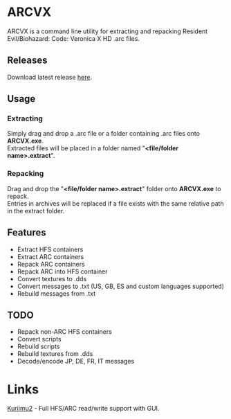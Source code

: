﻿# ARCVX

ARCVX is a command line utility for extracting and repacking Resident Evil/Biohazard: Code: Veronica X HD .arc files.

## Releases

Download latest release [here](https://github.com/kapdap/re-cvx-tools/releases/download/arcvx/arcvx-snapshot-2024.03.19.1.zip).

## Usage

### Extracting

Simply drag and drop a .arc file or a folder containing .arc files onto **ARCVX.exe**.<br>
Extracted files will be placed in a folder named "**\<file/folder name\>.extract**".

### Repacking

Drag and drop the "**\<file/folder name\>.extract**" folder onto **ARCVX.exe** to repack.<br>
Entries in archives will be replaced if a file exists with the same relative path in the extract folder.

## Features

- Extract HFS containers
- Extract ARC containers
- Repack ARC containers
- Repack ARC into HFS container
- Convert textures to .dds
- Convert messages to .txt (US, GB, ES and custom languages supported)
- Rebuild messages from .txt

## TODO

- Repack non-ARC HFS containers
- Convert scripts
- Rebuild scripts
- Rebuild textures from .dds
- Decode/encode JP, DE, FR, IT messages

# Links

[Kuriimu2](https://github.com/FanTranslatorsInternational/Kuriimu2) - Full HFS/ARC read/write support with GUI.
